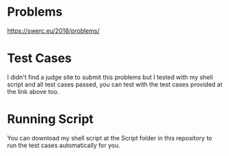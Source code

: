 # Problems
https://swerc.eu/2018/problems/
# Test Cases
I didn't find a judge site to submit this problems but I tested with my shell script and all test cases passed, 
you can test with the test cases provided at the link above too.
# Running Script
You can download my shell script at the Script folder in this repository to run the test cases automatically for you.